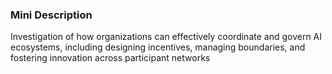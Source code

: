### Mini Description

Investigation of how organizations can effectively coordinate and govern AI ecosystems, including designing incentives, managing boundaries, and fostering innovation across participant networks
